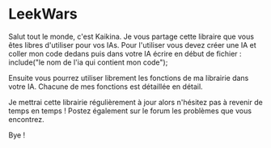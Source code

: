 # LeekWars

Salut tout le monde, c'est Kaikina. 
Je vous partage cette libraire que vous êtes libres d'utiliser pour vos IAs. Pour l'utiliser vous devez
créer une IA et coller mon code dedans puis dans votre IA écrire en début de
fichier : 
include("le nom de l'ia qui contient mon code");

Ensuite vous pourrez utiliser librement les fonctions de ma librairie dans votre IA. Chacune de mes fonctions est détaillée en détail.

Je mettrai cette librairie régulièrement à jour alors n'hésitez pas à revenir de temps en temps ! 
Postez également sur le forum les problèmes que vous encontrez.

Bye !
